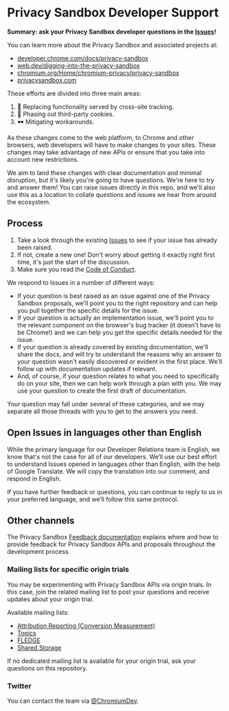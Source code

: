 # Privacy Sandbox Developer Support

**Summary: ask your Privacy Sandbox developer questions in the [Issues](https://github.com/GoogleChromeLabs/privacy-sandbox-dev-support/issues)!**

You can learn more about the Privacy Sandbox and associated projects at:

* [developer.chrome.com/docs/privacy-sandbox](https://developer.chrome.com/docs/privacy-sandbox)
* [web.dev/digging-into-the-privacy-sandbox](https://web.dev/digging-into-the-privacy-sandbox)
* [chromium.org/Home/chromium-privacy/privacy-sandbox](https://www.chromium.org/Home/chromium-privacy/privacy-sandbox)
* [privacysandbox.com](https://privacysandbox.com)

These efforts are divided into three main areas:

1. 🧰 Replacing functionality served by cross-site tracking.
2. 🍪 Phasing out third-party cookies.
3. 🕶️ Mitigating workarounds.

As these changes come to the web platform, to Chrome and other browsers,
web developers will have to make changes to your sites. These changes may
take advantage of new APIs or ensure that you take into account new
restrictions.

We aim to land these changes with clear documentation and minimal disruption, but
it's likely you're going to have questions. We're here to try and answer
them! You can raise issues directly in this repo, and we'll also use this as a
location to collate questions and issues we hear from around the ecosystem.

## Process

1. Take a look through the existing [Issues](https://github.com/GoogleChromeLabs/privacy-sandbox-dev-support/issues)
   to see if your issue has already been raised.
2. If not, create a new one! Don't worry about getting it exactly right first time, it's just the start of the discussion.
3. Make sure you read the [Code of Conduct](/code-of-conduct.md).

We respond to Issues in a number of different ways:

* If your question is best raised as an issue against one of the Privacy Sandbox
  proposals, we'll point you to the right repository and can help you pull together
  the specific details for the issue.
* If your question is actually an implementation issue, we'll point you to the
  relevant component on the browser's bug tracker (it doesn't have to be Chrome!)
  and we can help you get the specific details needed for the issue.
* If your question is already covered by existing documentation, we'll share the docs,
  and will try to understand the reasons why an answer to your question wasn't easily
  discovered or evident in the first place. We'll follow up with documentation updates
  if relevant.
* And, of course, if your question relates to what you need to specifically do
  on your site, then we can help work through a plan with you. We may use
  your question to create the first draft of documentation.

Your question may fall under several of these categories, and we may
separate all those threads with you to get to the answers you need.

## Open Issues in languages other than English

While the primary language for our Developer Relations team is English,
we know that's not the case for all of our developers. We’ll use our best
effort to understand Issues opened in languages other than English, with
the help of Google Translate. We will copy the translation into our
comment, and respond in English.

If you have further feedback or questions, you can continue to reply to us
in your preferred language, and we’ll follow this same protocol.

## Other channels

The Privacy Sandbox
[Feedback documentation](https://developer.chrome.com/docs/privacy-sandbox/feedback/)
explains where and how to provide feedback for Privacy Sandbox APIs
and proposals throughout the development process.

### Mailing lists for specific origin trials

You may be experimenting with Privacy Sandbox APIs via origin trials.
In this case, join the related mailing list to post your questions
and receive updates about your origin trial.

Available mailing lists:

* [Attribution Reporting (Conversion Measurement)](https://groups.google.com/u/1/a/chromium.org/g/attribution-reporting-api-dev)
* [Topics](https://groups.google.com/u/4/a/chromium.org/g/topics-api-announce)
* [FLEDGE](https://groups.google.com/u/4/a/chromium.org/g/fledge-api-announce)
* [Shared Storage](https://groups.google.com/a/chromium.org/g/shared-storage-api-announcements)

If no dedicated mailing list is available for your origin trial, ask your
questions on this repository.

### Twitter

You can contact the team via
[@ChromiumDev](https://twitter.com/ChromiumDev).
